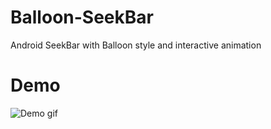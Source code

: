 # Balloon-SeekBar
Android SeekBar with Balloon style and interactive animation

# Demo
![Demo gif](https://github.com/mofakhrpour/Balloon-SeekBar/blob/master/demo-gif.gif)
